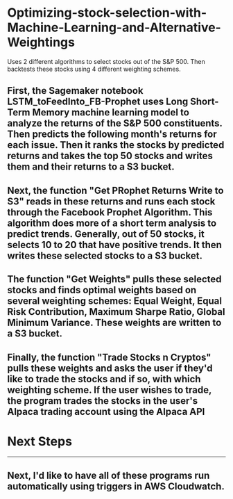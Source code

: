 # Optimizing-stock-selection-with-Machine-Learning-and-Alternative-Weightings
Uses 2 different algorithms to select stocks out of the S&amp;P 500. Then backtests these stocks using 4 different weighting schemes.

## First, the Sagemaker notebook LSTM_toFeedInto_FB-Prophet uses Long Short-Term Memory  machine learning model to analyze the returns of the S&P 500 constituents. Then predicts the following month's returns for each issue. Then it ranks the stocks by predicted returns and takes the top 50 stocks and writes them and their returns to a S3 bucket.

## Next, the function "Get PRophet Returns Write to S3" reads in these returns and runs each stock through the Facebook Prophet Algorithm. This algorithm does more of a short term analysis to predict trends. Generally, out of 50 stocks, it selects 10 to 20 that have positive trends. It then writes these selected stocks to a S3 bucket.

## The function "Get Weights" pulls these selected stocks and finds optimal weights based on several weighting schemes: Equal Weight, Equal Risk Contribution, Maximum Sharpe Ratio, Global Minimum Variance. These weights are written to a S3 bucket.

## Finally, the function "Trade Stocks n Cryptos" pulls these weights and asks the user if they'd like to trade the stocks and if so, with which weighting scheme. If the user wishes to trade, the program trades the stocks in the user's Alpaca trading account using the Alpaca API

# Next Steps
___
## Next, I'd like to have all of these programs run automatically using triggers in AWS Cloudwatch.
